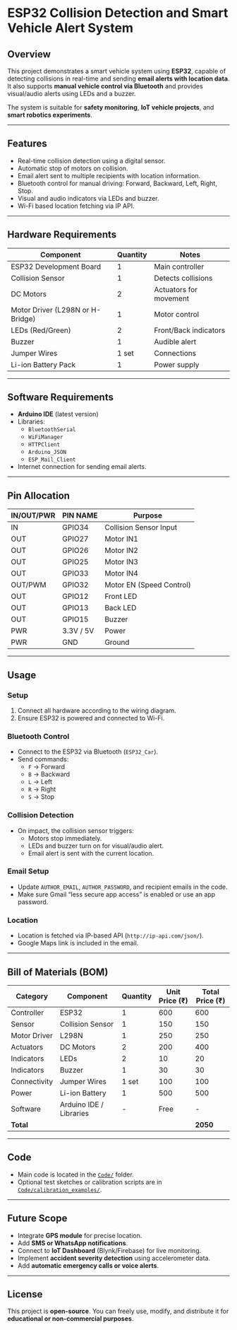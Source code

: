 # ESP32 Collision Detection and Smart Vehicle Alert System

## Overview
This project demonstrates a smart vehicle system using **ESP32**, capable of detecting collisions in real-time and sending **email alerts with location data**.  
It also supports **manual vehicle control via Bluetooth** and provides visual/audio alerts using LEDs and a buzzer.  

The system is suitable for **safety monitoring**, **IoT vehicle projects**, and **smart robotics experiments**.

---

## Features
- Real-time collision detection using a digital sensor.  
- Automatic stop of motors on collision.  
- Email alert sent to multiple recipients with location information.  
- Bluetooth control for manual driving: Forward, Backward, Left, Right, Stop.  
- Visual and audio indicators via LEDs and buzzer.  
- Wi-Fi based location fetching via IP API.

---

## Hardware Requirements

| Component | Quantity | Notes |
|-----------|---------|-------|
| ESP32 Development Board | 1 | Main controller |
| Collision Sensor | 1 | Detects collisions |
| DC Motors | 2 | Actuators for movement |
| Motor Driver (L298N or H-Bridge) | 1 | Motor control |
| LEDs (Red/Green) | 2 | Front/Back indicators |
| Buzzer | 1 | Audible alert |
| Jumper Wires | 1 set | Connections |
| Li-ion Battery Pack | 1 | Power supply |

---

## Software Requirements
- **Arduino IDE** (latest version)  
- Libraries:  
  - `BluetoothSerial`  
  - `WiFiManager`  
  - `HTTPClient`  
  - `Arduino_JSON`  
  - `ESP_Mail_Client`  
- Internet connection for sending email alerts.

---

## Pin Allocation

| IN/OUT/PWR | PIN NAME | Purpose |
|------------|----------|---------|
| IN | GPIO34 | Collision Sensor Input |
| OUT | GPIO27 | Motor IN1 |
| OUT | GPIO26 | Motor IN2 |
| OUT | GPIO25 | Motor IN3 |
| OUT | GPIO33 | Motor IN4 |
| OUT/PWM | GPIO32 | Motor EN (Speed Control) |
| OUT | GPIO12 | Front LED |
| OUT | GPIO13 | Back LED |
| OUT | GPIO15 | Buzzer |
| PWR | 3.3V / 5V | Power |
| PWR | GND | Ground |


---

## Usage

### Setup
1. Connect all hardware according to the wiring diagram.  
2. Ensure ESP32 is powered and connected to Wi-Fi.

### Bluetooth Control
- Connect to the ESP32 via Bluetooth (`ESP32_Car`).  
- Send commands:  
  - `F` → Forward  
  - `B` → Backward  
  - `L` → Left  
  - `R` → Right  
  - `S` → Stop  

### Collision Detection
- On impact, the collision sensor triggers:  
  - Motors stop immediately.  
  - LEDs and buzzer turn on for visual/audio alert.  
  - Email alert is sent with the current location.

### Email Setup
- Update `AUTHOR_EMAIL`, `AUTHOR_PASSWORD`, and recipient emails in the code.  
- Make sure Gmail “less secure app access” is enabled or use an app password.

### Location
- Location is fetched via IP-based API (`http://ip-api.com/json/`).  
- Google Maps link is included in the email.

---

## Bill of Materials (BOM)

| Category | Component | Quantity | Unit Price (₹) | Total Price (₹) |
|----------|-----------|---------|----------------|----------------|
| Controller | ESP32 | 1 | 600 | 600 |
| Sensor | Collision Sensor | 1 | 150 | 150 |
| Motor Driver | L298N | 1 | 250 | 250 |
| Actuators | DC Motors | 2 | 200 | 400 |
| Indicators | LEDs | 2 | 10 | 20 |
| Indicators | Buzzer | 1 | 30 | 30 |
| Connectivity | Jumper Wires | 1 set | 100 | 100 |
| Power | Li-ion Battery | 1 | 500 | 500 |
| Software | Arduino IDE / Libraries | - | Free | - |
| **Total** |  |  |  | **2050** |

---

## Code
- Main code is located in the [`Code/`](Code/) folder.  
- Optional test sketches or calibration scripts are in [`Code/calibration_examples/`](Code/calibration_examples/).

---

## Future Scope
- Integrate **GPS module** for precise location.  
- Add **SMS or WhatsApp notifications**.  
- Connect to **IoT Dashboard** (Blynk/Firebase) for live monitoring.  
- Implement **accident severity detection** using accelerometer data.  
- Add **automatic emergency calls or voice alerts**.

---

## License
This project is **open-source**. You can freely use, modify, and distribute it for **educational or non-commercial purposes**.
